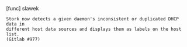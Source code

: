 [func] slawek

    Stork now detects a given daemon's inconsistent or duplicated DHCP data in
    different host data sources and displays them as labels on the host list.
    (Gitlab #977)
